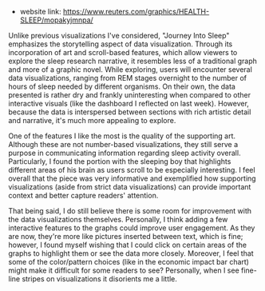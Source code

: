* website link: https://www.reuters.com/graphics/HEALTH-SLEEP/mopakyjmnpa/

Unlike previous visualizations I've considered, "Journey Into Sleep" emphasizes the storytelling aspect of data visualization. Through its incorporation of art and scroll-based features, which allow viewers to explore the sleep research narrative, it resembles less of a traditional graph and more of a graphic novel. While exploring, users will encounter several data visualizations, ranging from REM stages overnight to the number of hours of sleep needed by different organisms. On their own, the data presented is rather dry and frankly uninteresting when compared to other interactive visuals (like the dashboard I reflected on last week). However, because the data is interspersed between sections with rich artistic detail and narrative, it's much more appealing to explore. 

One of the features I like the most is the quality of the supporting art. Although these are not number-based visualizations, they still serve a purpose in communicating information regarding sleep activity overall. Particularly, I found the portion with the sleeping boy that highlights different areas of his brain as users scroll to be especially interesting. I feel overall that the piece was very informative and exemplified how supporting visualizations (aside from strict data visualizations) can provide important context and better capture readers' attention. 

That being said, I do still believe there is some room for improvement with the data visualizations themselves. Personally, I think adding a few interactive features to the graphs could improve user engagement. As they are now, they're more like pictures inserted between text, which is fine; however, I found myself wishing that I could click on certain areas of the graphs to highlight them or see the data more closely. Moreover, I feel that some of the color/pattern choices (like in the economic impact bar chart) might make it difficult for some readers to see? Personally, when I see fine-line stripes on visualizations it disorients me a little. 






